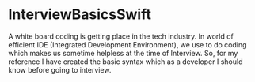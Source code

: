 # InterviewBasicsSwift

A white board coding is getting place in the tech industry. In world of efficient IDE (Integrated Development Environment), we use to do coding which makes us sometime helpless at the time of Interview. So, for my reference I have created the basic syntax which as a developer I should know before going to interview.
